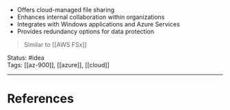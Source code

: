 - ﻿﻿Offers cloud-managed file sharing
- ﻿﻿Enhances internal collaboration within organizations
- ﻿﻿Integrates with Windows applications and Azure Services
- ﻿﻿Provides redundancy options for data protection

> Similar to [[AWS FSx]]

Status: #idea  
Tags: [[az-900]], [[azure]], [[cloud]]  

---
# References